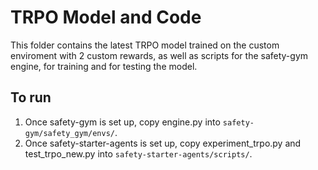 # TRPO Model and Code
This folder contains the latest TRPO model trained on the custom enviroment with 2 custom rewards, as well as scripts for the safety-gym engine, for training and for testing the model.

## To run
1) Once safety-gym is set up, copy engine.py into `safety-gym/safety_gym/envs/`.
2) Once safety-starter-agents is set up, copy experiment_trpo.py and test_trpo_new.py into `safety-starter-agents/scripts/`.
